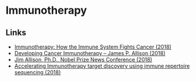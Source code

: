 # Immunotherapy

## Links

- [Immunotherapy: How the Immune System Fights Cancer (2018)](https://www.youtube.com/watch?v=jDdL2bMQXfE)
- [Developing Cancer Immunotherapy – James P. Allison (2018)](https://www.youtube.com/watch?v=D3HpxA_cMNw)
- [Jim Allison, Ph.D., Nobel Prize News Conference (2018)](https://www.youtube.com/watch?v=ScuTG1bzSHY)
- [Accelerating Immunotherapy target discovery using immune repertoire sequencing (2018)](https://www.youtube.com/watch?v=1ZHeoVqw4cQ)